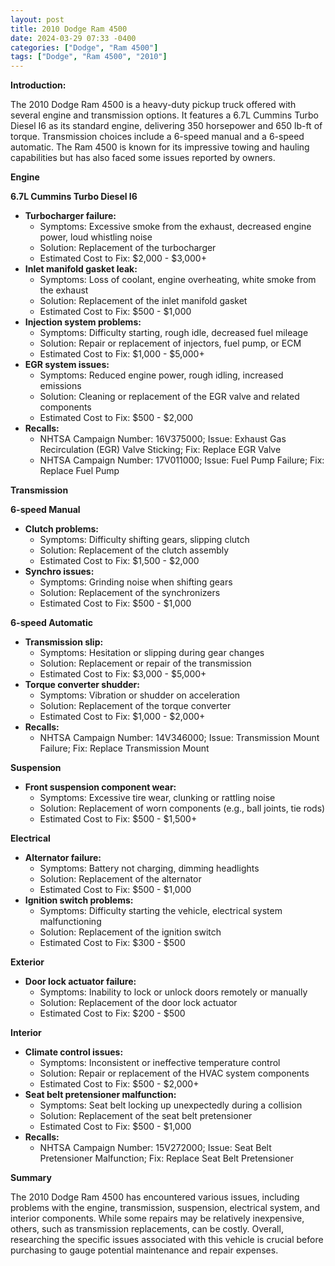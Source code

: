 ```yaml
---
layout: post
title: 2010 Dodge Ram 4500
date: 2024-03-29 07:33 -0400
categories: ["Dodge", "Ram 4500"]
tags: ["Dodge", "Ram 4500", "2010"]
---
```

**Introduction:**

The 2010 Dodge Ram 4500 is a heavy-duty pickup truck offered with several engine and transmission options. It features a 6.7L Cummins Turbo Diesel I6 as its standard engine, delivering 350 horsepower and 650 lb-ft of torque. Transmission choices include a 6-speed manual and a 6-speed automatic. The Ram 4500 is known for its impressive towing and hauling capabilities but has also faced some issues reported by owners.

**Engine**

**6.7L Cummins Turbo Diesel I6**

* **Turbocharger failure:**
  * Symptoms: Excessive smoke from the exhaust, decreased engine power, loud whistling noise
  * Solution: Replacement of the turbocharger
  * Estimated Cost to Fix: $2,000 - $3,000+
* **Inlet manifold gasket leak:**
  * Symptoms: Loss of coolant, engine overheating, white smoke from the exhaust
  * Solution: Replacement of the inlet manifold gasket
  * Estimated Cost to Fix: $500 - $1,000
* **Injection system problems:**
  * Symptoms: Difficulty starting, rough idle, decreased fuel mileage
  * Solution: Repair or replacement of injectors, fuel pump, or ECM
  * Estimated Cost to Fix: $1,000 - $5,000+
* **EGR system issues:**
  * Symptoms: Reduced engine power, rough idling, increased emissions
  * Solution: Cleaning or replacement of the EGR valve and related components
  * Estimated Cost to Fix: $500 - $2,000
* **Recalls:**
  * NHTSA Campaign Number: 16V375000; Issue: Exhaust Gas Recirculation (EGR) Valve Sticking; Fix: Replace EGR Valve
  * NHTSA Campaign Number: 17V011000; Issue: Fuel Pump Failure; Fix: Replace Fuel Pump

**Transmission**

**6-speed Manual**

* **Clutch problems:**
  * Symptoms: Difficulty shifting gears, slipping clutch
  * Solution: Replacement of the clutch assembly
  * Estimated Cost to Fix: $1,500 - $2,000
* **Synchro issues:**
  * Symptoms: Grinding noise when shifting gears
  * Solution: Replacement of the synchronizers
  * Estimated Cost to Fix: $500 - $1,000

**6-speed Automatic**

* **Transmission slip:**
  * Symptoms: Hesitation or slipping during gear changes
  * Solution: Replacement or repair of the transmission
  * Estimated Cost to Fix: $3,000 - $5,000+
* **Torque converter shudder:**
  * Symptoms: Vibration or shudder on acceleration
  * Solution: Replacement of the torque converter
  * Estimated Cost to Fix: $1,000 - $2,000+
* **Recalls:**
  * NHTSA Campaign Number: 14V346000; Issue: Transmission Mount Failure; Fix: Replace Transmission Mount

**Suspension**

* **Front suspension component wear:**
  * Symptoms: Excessive tire wear, clunking or rattling noise
  * Solution: Replacement of worn components (e.g., ball joints, tie rods)
  * Estimated Cost to Fix: $500 - $1,500+

**Electrical**

* **Alternator failure:**
  * Symptoms: Battery not charging, dimming headlights
  * Solution: Replacement of the alternator
  * Estimated Cost to Fix: $500 - $1,000
* **Ignition switch problems:**
  * Symptoms: Difficulty starting the vehicle, electrical system malfunctioning
  * Solution: Replacement of the ignition switch
  * Estimated Cost to Fix: $300 - $500

**Exterior**

* **Door lock actuator failure:**
  * Symptoms: Inability to lock or unlock doors remotely or manually
  * Solution: Replacement of the door lock actuator
  * Estimated Cost to Fix: $200 - $500

**Interior**

* **Climate control issues:**
  * Symptoms: Inconsistent or ineffective temperature control
  * Solution: Repair or replacement of the HVAC system components
  * Estimated Cost to Fix: $500 - $2,000+
* **Seat belt pretensioner malfunction:**
  * Symptoms: Seat belt locking up unexpectedly during a collision
  * Solution: Replacement of the seat belt pretensioner
  * Estimated Cost to Fix: $500 - $1,000
* **Recalls:**
  * NHTSA Campaign Number: 15V272000; Issue: Seat Belt Pretensioner Malfunction; Fix: Replace Seat Belt Pretensioner

**Summary**

The 2010 Dodge Ram 4500 has encountered various issues, including problems with the engine, transmission, suspension, electrical system, and interior components. While some repairs may be relatively inexpensive, others, such as transmission replacements, can be costly. Overall, researching the specific issues associated with this vehicle is crucial before purchasing to gauge potential maintenance and repair expenses.

